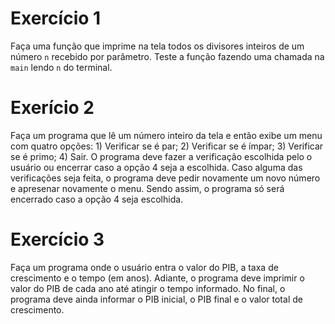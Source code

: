 # Exercício 1

Faça uma função que imprime na tela todos os divisores inteiros de um número ```n``` recebido por parâmetro. Teste a função fazendo uma chamada na ```main``` lendo ```n``` do terminal.

# Exerício 2

Faça um programa que lê um número inteiro da tela e então exibe um menu com quatro opções: 1) Verificar se é par; 2) Verificar se é ímpar; 3) Verificar se é primo; 4) Sair. O programa deve fazer a verificação escolhida pelo o usuário ou encerrar caso a opção 4 seja a escolhida. Caso alguma das verificações seja feita, o programa deve pedir novamente um novo número e apresenar novamente o menu. Sendo assim, o programa só será encerrado caso a opção 4 seja escolhida.

# Exercício 3

Faça um programa onde o usuário entra o valor do PIB, a taxa de crescimento e o tempo (em anos). Adiante, o programa deve imprimir o valor do PIB de cada ano até atingir o tempo informado. No final, o programa deve ainda informar o PIB inicial, o PIB final e o valor total de crescimento.